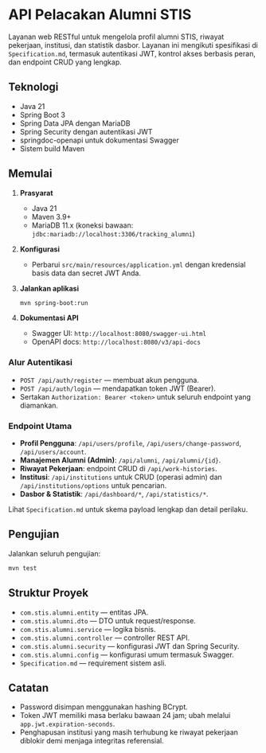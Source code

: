 # API Pelacakan Alumni STIS

Layanan web RESTful untuk mengelola profil alumni STIS, riwayat pekerjaan, institusi, dan statistik dasbor. Layanan ini mengikuti spesifikasi di `Specification.md`, termasuk autentikasi JWT, kontrol akses berbasis peran, dan endpoint CRUD yang lengkap.

## Teknologi

- Java 21
- Spring Boot 3
- Spring Data JPA dengan MariaDB
- Spring Security dengan autentikasi JWT
- springdoc-openapi untuk dokumentasi Swagger
- Sistem build Maven

## Memulai

1. **Prasyarat**
   - Java 21
   - Maven 3.9+
   - MariaDB 11.x (koneksi bawaan: `jdbc:mariadb://localhost:3306/tracking_alumni`)

2. **Konfigurasi**
   - Perbarui `src/main/resources/application.yml` dengan kredensial basis data dan secret JWT Anda.

3. **Jalankan aplikasi**
   ```bash
   mvn spring-boot:run
   ```

4. **Dokumentasi API**
   - Swagger UI: `http://localhost:8080/swagger-ui.html`
   - OpenAPI docs: `http://localhost:8080/v3/api-docs`

### Alur Autentikasi
- `POST /api/auth/register` — membuat akun pengguna.
- `POST /api/auth/login` — mendapatkan token JWT (Bearer).
- Sertakan `Authorization: Bearer <token>` untuk seluruh endpoint yang diamankan.

### Endpoint Utama
- **Profil Pengguna**: `/api/users/profile`, `/api/users/change-password`, `/api/users/account`.
- **Manajemen Alumni (Admin)**: `/api/alumni`, `/api/alumni/{id}`.
- **Riwayat Pekerjaan**: endpoint CRUD di `/api/work-histories`.
- **Institusi**: `/api/institutions` untuk CRUD (operasi admin) dan `/api/institutions/options` untuk pencarian.
- **Dasbor & Statistik**: `/api/dashboard/*`, `/api/statistics/*`.

Lihat `Specification.md` untuk skema payload lengkap dan detail perilaku.

## Pengujian

Jalankan seluruh pengujian:

```bash
mvn test
```

## Struktur Proyek

- `com.stis.alumni.entity` — entitas JPA.
- `com.stis.alumni.dto` — DTO untuk request/response.
- `com.stis.alumni.service` — logika bisnis.
- `com.stis.alumni.controller` — controller REST API.
- `com.stis.alumni.security` — konfigurasi JWT dan Spring Security.
- `com.stis.alumni.config` — konfigurasi umum termasuk Swagger.
- `Specification.md` — requirement sistem asli.

## Catatan

- Password disimpan menggunakan hashing BCrypt.
- Token JWT memiliki masa berlaku bawaan 24 jam; ubah melalui `app.jwt.expiration-seconds`.
- Penghapusan institusi yang masih terhubung ke riwayat pekerjaan diblokir demi menjaga integritas referensial.
